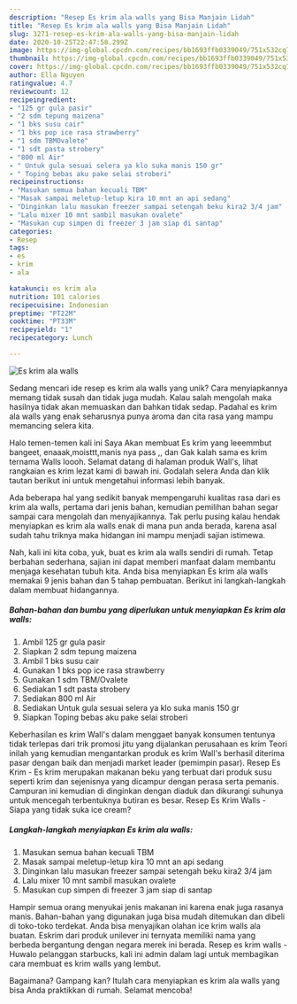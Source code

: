 ```yaml
---
description: "Resep Es krim ala walls yang Bisa Manjain Lidah"
title: "Resep Es krim ala walls yang Bisa Manjain Lidah"
slug: 3271-resep-es-krim-ala-walls-yang-bisa-manjain-lidah
date: 2020-10-25T22:47:58.299Z
image: https://img-global.cpcdn.com/recipes/bb1693ffb0339049/751x532cq70/es-krim-ala-walls-foto-resep-utama.jpg
thumbnail: https://img-global.cpcdn.com/recipes/bb1693ffb0339049/751x532cq70/es-krim-ala-walls-foto-resep-utama.jpg
cover: https://img-global.cpcdn.com/recipes/bb1693ffb0339049/751x532cq70/es-krim-ala-walls-foto-resep-utama.jpg
author: Ella Nguyen
ratingvalue: 4.7
reviewcount: 12
recipeingredient:
- "125 gr gula pasir"
- "2 sdm tepung maizena"
- "1 bks susu cair"
- "1 bks pop ice rasa strawberry"
- "1 sdm TBMOvalete"
- "1 sdt pasta strobery"
- "800 ml Air"
- " Untuk gula sesuai selera ya klo suka manis 150 gr"
- " Toping bebas aku pake selai stroberi"
recipeinstructions:
- "Masukan semua bahan kecuali TBM"
- "Masak sampai meletup-letup kira 10 mnt an api sedang"
- "Dinginkan lalu masukan freezer sampai setengah beku kira2 3/4 jam"
- "Lalu mixer 10 mnt sambil masukan ovalete"
- "Masukan cup simpen di freezer 3 jam siap di santap"
categories:
- Resep
tags:
- es
- krim
- ala

katakunci: es krim ala 
nutrition: 101 calories
recipecuisine: Indonesian
preptime: "PT22M"
cooktime: "PT33M"
recipeyield: "1"
recipecategory: Lunch

---
```



![Es krim ala walls](https://img-global.cpcdn.com/recipes/bb1693ffb0339049/751x532cq70/es-krim-ala-walls-foto-resep-utama.jpg)

Sedang mencari ide resep es krim ala walls yang unik? Cara menyiapkannya memang tidak susah dan tidak juga mudah. Kalau salah mengolah maka hasilnya tidak akan memuaskan dan bahkan tidak sedap. Padahal es krim ala walls yang enak seharusnya punya aroma dan cita rasa yang mampu memancing selera kita.

Halo temen-temen kali ini Saya Akan membuat Es krim yang leeemmbut bangeet, enaaak,moisttt,manis nya pass ,, dan Gak kalah sama es krim ternama Walls loooh. Selamat datang di halaman produk Wall&#39;s, lihat rangkaian es krim lezat kami di bawah ini. Godalah selera Anda dan klik tautan berikut ini untuk mengetahui informasi lebih banyak.

Ada beberapa hal yang sedikit banyak mempengaruhi kualitas rasa dari es krim ala walls, pertama dari jenis bahan, kemudian pemilihan bahan segar sampai cara mengolah dan menyajikannya. Tak perlu pusing kalau hendak menyiapkan es krim ala walls enak di mana pun anda berada, karena asal sudah tahu triknya maka hidangan ini mampu menjadi sajian istimewa.


Nah, kali ini kita coba, yuk, buat es krim ala walls sendiri di rumah. Tetap berbahan sederhana, sajian ini dapat memberi manfaat dalam membantu menjaga kesehatan tubuh kita. Anda bisa menyiapkan Es krim ala walls memakai 9 jenis bahan dan 5 tahap pembuatan. Berikut ini langkah-langkah dalam membuat hidangannya.

<!--inarticleads1-->

##### Bahan-bahan dan bumbu yang diperlukan untuk menyiapkan Es krim ala walls:

1. Ambil 125 gr gula pasir
1. Siapkan 2 sdm tepung maizena
1. Ambil 1 bks susu cair
1. Gunakan 1 bks pop ice rasa strawberry
1. Gunakan 1 sdm TBM/Ovalete
1. Sediakan 1 sdt pasta strobery
1. Sediakan 800 ml Air
1. Sediakan  Untuk gula sesuai selera ya klo suka manis 150 gr
1. Siapkan  Toping bebas aku pake selai stroberi


Keberhasilan es krim Wall&#39;s dalam menggaet banyak konsumen tentunya tidak terlepas dari trik promosi jitu yang dijalankan perusahaan es krim Teori inilah yang kemudian mengantarkan produk es krim Wall&#39;s berhasil diterima pasar dengan baik dan menjadi market leader (pemimpin pasar). Resep Es Krim - Es krim merupakan makanan beku yang terbuat dari produk susu seperti krim dan sejenisnya yang dicampur dengan perasa serta pemanis. Campuran ini kemudian di dinginkan dengan diaduk dan dikurangi suhunya untuk mencegah terbentuknya butiran es besar. Resep Es Krim Walls - Siapa yang tidak suka ice cream? 

<!--inarticleads2-->

##### Langkah-langkah menyiapkan Es krim ala walls:

1. Masukan semua bahan kecuali TBM
1. Masak sampai meletup-letup kira 10 mnt an api sedang
1. Dinginkan lalu masukan freezer sampai setengah beku kira2 3/4 jam
1. Lalu mixer 10 mnt sambil masukan ovalete
1. Masukan cup simpen di freezer 3 jam siap di santap


Hampir semua orang menyukai jenis makanan ini karena enak juga rasanya manis. Bahan-bahan yang digunakan juga bisa mudah ditemukan dan dibeli di toko-toko terdekat. Anda bisa menyajikan olahan ice krim walls ala buatan. Eskrim dari produk unilever ini ternyata memiliki nama yang berbeda bergantung dengan negara merek ini berada. Resep es krim walls - Huwalo pelanggan starbucks, kali ini admin dalam lagi untuk membagikan cara membuat es krim walls yang lembut. 

Bagaimana? Gampang kan? Itulah cara menyiapkan es krim ala walls yang bisa Anda praktikkan di rumah. Selamat mencoba!
